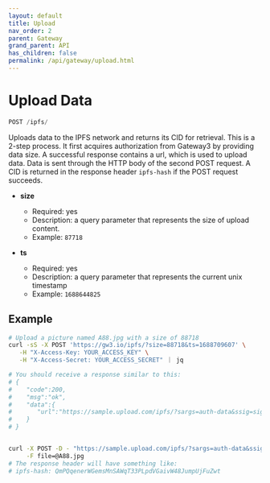 ```yaml
---
layout: default
title: Upload
nav_order: 2
parent: Gateway
grand_parent: API
has_children: false
permalink: /api/gateway/upload.html
---
```


# Upload Data

```javascript
POST /ipfs/
```

Uploads data to the IPFS network and returns its CID for retrieval.
This is a 2-step process.
It first acquires authorization from Gateway3 by providing data size.
A successful response contains a url, which is used to upload data.
Data is sent through the HTTP body of the second POST request.
A CID is returned in the response header `ipfs-hash` if the POST request succeeds.

- **size**
  - Required: yes
  - Description: a query parameter that represents the size of upload content.
  - Example: `87718`

- **ts**
  - Required: yes
  - Description: a query parameter that represents the current unix timestamp
  - Example: `1688644825`

## Example

```bash
# Upload a picture named A88.jpg with a size of 88718
curl -sS -X POST 'https://gw3.io/ipfs/?size=88718&ts=1688709607' \
   -H "X-Access-Key: YOUR_ACCESS_KEY" \
   -H "X-Access-Secret: YOUR_ACCESS_SECRET" ｜ jq

# You should receive a response similar to this:
# {
#    "code":200,
#    "msg":"ok",
#    "data":{
#       "url":"https://sample.upload.com/ipfs/?sargs=auth-data&ssig=sign-data"
#    }
# }


curl -X POST -D - "https://sample.upload.com/ipfs/?sargs=auth-data&ssig=sign-data" \
     -F file=@A88.jpg
# The response header will have something like:
# ipfs-hash: QmPQqenerWGemsMnSAWqT33PLpdVGaivW48JumpUjFuZwt
```
